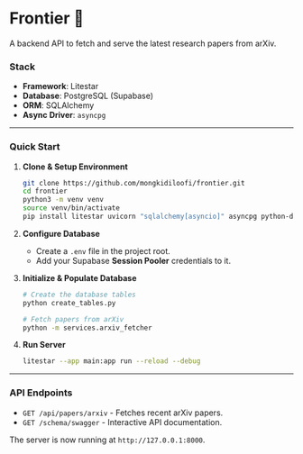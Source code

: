 # Frontier 🚀

A backend API to fetch and serve the latest research papers from arXiv.

### Stack

-   **Framework**: Litestar
-   **Database**: PostgreSQL (Supabase)
-   **ORM**: SQLAlchemy
-   **Async Driver**: `asyncpg`

---

### Quick Start

1.  **Clone & Setup Environment**
    ```bash
    git clone https://github.com/mongkidiloofi/frontier.git
    cd frontier
    python3 -m venv venv
    source venv/bin/activate
    pip install litestar uvicorn "sqlalchemy[asyncio]" asyncpg python-dotenv arxiv
    ```

2.  **Configure Database**
    -   Create a `.env` file in the project root.
    -   Add your Supabase **Session Pooler** credentials to it.

3.  **Initialize & Populate Database**
    ```bash
    # Create the database tables
    python create_tables.py

    # Fetch papers from arXiv
    python -m services.arxiv_fetcher
    ```

4.  **Run Server**
    ```bash
    litestar --app main:app run --reload --debug
    ```

---

### API Endpoints

-   `GET /api/papers/arxiv` - Fetches recent arXiv papers.
-   `GET /schema/swagger` - Interactive API documentation.

The server is now running at `http://127.0.0.1:8000`.
